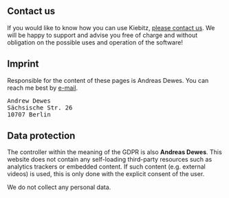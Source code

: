 ## Contact us

If you would like to know how you can use Kiebitz, [please contact us](mailto:kontakt@kiebitz.eu). We will be happy to support and advise you free of charge and without obligation on the possible uses and operation of the software!

## Imprint

Responsible for the content of these pages is Andreas Dewes. You can reach me best by [e-mail](mailto:kontakt@kiebitz.eu).

<pre>
Andrew Dewes
Sächsische Str. 26
10707 Berlin
</pre>

## Data protection

The controller within the meaning of the GDPR is also <strong>Andreas Dewes</strong>. This website does not contain any self-loading third-party resources such as analytics trackers or embedded content. If such content (e.g. external videos) is used, this is only done with the explicit consent of the user.

We do not collect any personal data.

